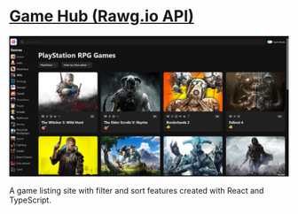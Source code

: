 <a href="https://game-hub-agilbertdev-alexandre-gilberts-projects.vercel.app/"><h1>Game Hub (Rawg.io API)</h1></a>
<a href="https://game-hub-agilbertdev-alexandre-gilberts-projects.vercel.app/"><img src="preview.jpg"/></a>
<p>A game listing site with filter and sort features created with React and TypeScript.</p>
